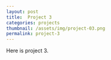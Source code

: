```yaml
---
layout: post
title:  Project 3
categories: projects
thumbnail: /assets/img/project-03.png
permalink: project-3
---
```


Here is project 3.
